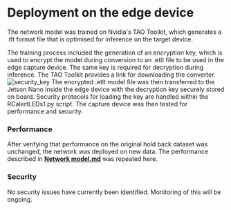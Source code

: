 # Deployment on the edge device

The network model was trained on Nvidia's TAO Toolkit, which generates a .tlt format file that is optimised for inference on the target device.  

The training process included the generation of an encryption key, which is used to encrypt the model during conversion to an .etlt file to be used in the edge capture device. 
The same key is required for decryption during inference. The TAO Toolkit provides a link for downloading the converter.  
![security_key](https://github.com/4Ax-Technologies/capture_device1/assets/90104815/41275ccc-154d-4c30-918e-39c749cf0d4b)
The encrypted .etlt model file was then transferred to the Jetson Nano inside the edge device with the decryption key securely stored on board. Security protocols for loading 
the key are handled within the RCalertLEDs1.py script. The capture device was then tested for performance and security.

### Performance  

After verifying that performance on the original hold back dataset was unchanged, the network was deployed on new data. The performance described in 
[__Network model.md__](https://github.com/4Ax-Technologies/capture_device1/blob/main/Network%20model.md) was repeated here.

### Security

No security issues have currently been identified. Monitoring of this will be ongoing.

